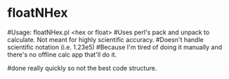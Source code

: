# floatNHex
#Usage: floatNHex.pl &#60;hex or float&#62;
#Uses perl's pack and unpack to calculate. Not meant for highly scientific accuracy.
#Doesn't handle scientific notation (i.e. 1.23e5) 
#Because I'm tired of doing it manually and there's no offline calc app that'll do it.

#done really quickly so not the best code structure.

